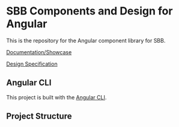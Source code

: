 # SBB Components and Design for Angular

This is the repository for the Angular component library for SBB.

[Documentation/Showcase](https://sbb-angular.app.sbb.ch/latest/)

[Design Specification](https://digital.sbb.ch/)

## Angular CLI

This project is built with the [Angular CLI](https://cli.angular.io/).

## Project Structure

